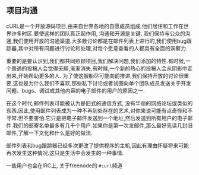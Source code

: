 
## 项目沟通

cURL是一个开放源码项目,由来自世界各地的自愿成员组成,他们居住和工作在世界许多时区.要使这样的团队真正起作用, 沟通和开源是关键. 我们保持与公众的沟通,我们使用开放的沟通渠道.大多数讨论都是在邮件列表上进行的,我们使用bug跟踪器,其中对所有问题进行讨论和处理,对每个愿意查看的人都具有全面的洞察力.

重要的是要认识到,我们都共同照顾项目,我们解决问题,我们添加的特性.有时候,一个普通的投稿人会觉得无聊,渐渐消失,有时候,一个新的热心的投稿人会从阴影中走出来,开始帮助更多的人. 为了使这艘船尽可能向前推进,我们保持开放的讨论很重要,这也是为什么我们不喜欢,那些私下讨论或者试图向单个团队成员发送关于开发问题、bugs、调试或其他内容的电子邮件的用户的原因之一.

在这个时代,邮件列表可能被认为是旧式的通信方式, 没有华丽的网络论坛或类似的东西.因此,使用邮件列表成为一种不再到处存在的艺术,对你来说可能有点奇怪和不寻常.但不要害怕.它只是把电子邮件发送到一个地址,然后发送到所有用户的电子邮件.我们的邮寄名单最多有几千个用户.如果你是第一次发邮件,那么最好先读几封旧邮件,了解一下文化和什么是好的做法.

邮件列表和bug跟踪器已经多次更改了提供程序的主机,因此有理由怀疑将来可能再次发生这种情况.这只是生活中会发生的一种事情.

一些用户也会在IRC上, 关于freenode的 `#curl`频道
